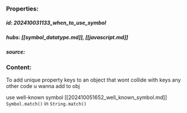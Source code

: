 ### Properties:


##### id: 202410031133_when_to_use_symbol
##### hubs: [[symbol_datatype.md]], [[javascript.md]]
##### source:


### Content:

To add unique property keys to an object that wont collide with keys any other code u wanna add to obj

use well-known symbol [[202410051652_well_known_symbol.md]] ``Symbol.match()`` in ``String.match()`` 
